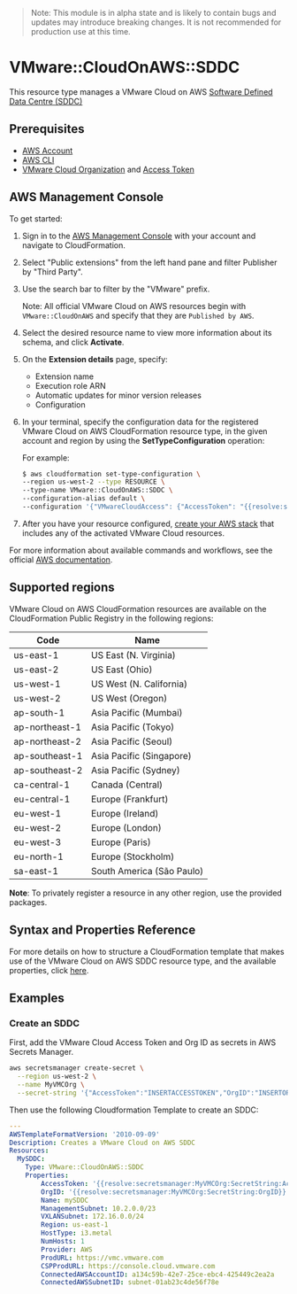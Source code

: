 > Note: This module is in alpha state and is likely to contain bugs and updates may introduce breaking changes. It is not recommended for production use at this time.

# VMware::CloudOnAWS::SDDC

This resource type manages a VMware Cloud on AWS [Software Defined Data Centre (SDDC)][1]

## Prerequisites

* [AWS Account][2]
* [AWS CLI][3]
* [VMware Cloud Organization][4] and [Access Token][5]

## AWS Management Console

To get started:

1. Sign in to the [AWS Management Console][6] with your account and navigate to CloudFormation.

1. Select "Public extensions" from the left hand pane and filter Publisher by "Third Party".

1. Use the search bar to filter by the "VMware" prefix.

    Note: All official VMware Cloud on AWS resources begin with `VMware::CloudOnAWS` and specify that they are `Published by AWS`.

1. Select the desired resource name to view more information about its schema, and click **Activate**.

1. On the **Extension details** page, specify:

    * Extension name
    * Execution role ARN
    * Automatic updates for minor version releases
    * Configuration

1. In your terminal, specify the configuration data for the registered VMware Cloud on AWS CloudFormation resource type, in the given account and region by using the **SetTypeConfiguration** operation:

    For example:

    ```Bash
    $ aws cloudformation set-type-configuration \
    --region us-west-2 --type RESOURCE \
    --type-name VMware::CloudOnAWS::SDDC \
    --configuration-alias default \
    --configuration '{"VMwareCloudAccess": {"AccessToken": "{{resolve:ssm-secure:/cfn/vmwarecloud/accesstoken:1}}"}}'
    ```

1. After you have your resource configured, [create your AWS stack][7] that includes any of the activated VMware Cloud resources.

For more information about available commands and workflows, see the official [AWS documentation][8].

## Supported regions

VMware Cloud on AWS CloudFormation resources are available on the CloudFormation Public Registry in the following regions:

| Code            | Name                      |
|-----------------|---------------------------|
| us-east-1       | US East (N. Virginia)     |
| us-east-2       | US East (Ohio)            |
| us-west-1       | US West (N. California)   |
| us-west-2       | US West (Oregon)          |
| ap-south-1      | Asia Pacific (Mumbai)     |
| ap-northeast-1  | Asia Pacific (Tokyo)      |
| ap-northeast-2  | Asia Pacific (Seoul)      |
| ap-southeast-1  | Asia Pacific (Singapore)  |
| ap-southeast-2  | Asia Pacific (Sydney)     |
| ca-central-1    | Canada (Central)          |
| eu-central-1    | Europe (Frankfurt)        |
| eu-west-1       | Europe (Ireland)          |
| eu-west-2       | Europe (London)           |
| eu-west-3       | Europe (Paris)            |
| eu-north-1      | Europe (Stockholm)        |
| sa-east-1       | South America (São Paulo) |

**Note**: To privately register a resource in any other region, use the provided packages.

## Syntax and Properties Reference

For more details on how to structure a CloudFormation template that makes use of the VMware Cloud on AWS SDDC resource type, and the available properties, click [here][9].

## Examples

### Create an SDDC

First, add the VMware Cloud Access Token and Org ID as secrets in AWS Secrets Manager.

```Bash
aws secretsmanager create-secret \
  --region us-west-2 \
  --name MyVMCOrg \
  --secret-string '{"AccessToken":"INSERTACCESSTOKEN","OrgID":"INSERTORGID"}'
```

Then use the following Cloudformation Template to create an SDDC:

```yaml
---
AWSTemplateFormatVersion: '2010-09-09'
Description: Creates a VMware Cloud on AWS SDDC
Resources:
  MySDDC:
    Type: VMware::CloudOnAWS::SDDC
    Properties:
        AccessToken: '{{resolve:secretsmanager:MyVMCOrg:SecretString:AccessToken}}'
        OrgID: '{{resolve:secretsmanager:MyVMCOrg:SecretString:OrgID}}'
        Name: mySDDC
        ManagementSubnet: 10.2.0.0/23
        VXLANSubnet: 172.16.0.0/24   
        Region: us-east-1
        HostType: i3.metal
        NumHosts: 1
        Provider: AWS
        ProdURL: https://vmc.vmware.com
        CSPProdURL: https://console.cloud.vmware.com
        ConnectedAWSAccountID: a134c59b-42e7-25ce-ebc4-425449c2ea2a
        ConnectedAWSSubnetID: subnet-01ab23c4de56f78e
```

[1]: https://vmc.techzone.vmware.com/vmc-arch/docs/introduction/vmc-aws-a-technical-overview#sec377-sub5
[2]: https://aws.amazon.com/account/
[3]: https://aws.amazon.com/cli/
[4]: https://docs.vmware.com/en/VMware-Cloud-services/services/Using-VMware-Cloud-Services/GUID-B1E70315-D91E-4618-86C8-3ED7A3AD2E19.html
[5]: https://docs.vmware.com/en/VMware-Cloud-services/services/Using-VMware-Cloud-Services/GUID-E2A3B1C1-E9AD-4B00-A6B6-88D31FCDDF7C.html
[6]: https://aws.amazon.com/console/
[7]: https://console.aws.amazon.com/cloudformation/home
[8]: https://docs.aws.amazon.com/AWSCloudFormation/latest/UserGuide/registry.html
[9]: ./docs/README.md
